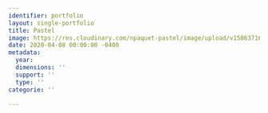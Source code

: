 ```yaml
---
identifier: portfolio
layout: single-portfolio
title: Pastel
image: https://res.cloudinary.com/npaquet-pastel/image/upload/v1586371626/_DSC1007_fitl1z.jpg
date: 2020-04-08 00:00:00 -0400
metadata:
  year: 
  dimensions: ''
  support: ''
  type: ''
categorie: ''

---
```

